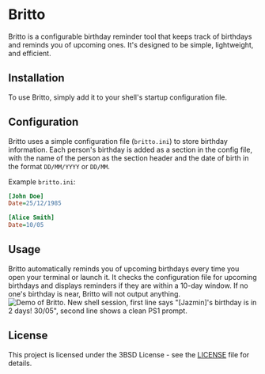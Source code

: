 # Britto

Britto is a configurable birthday reminder tool that keeps track of birthdays and reminds you of upcoming ones. It's designed to be simple, lightweight, and efficient.

## Installation

To use Britto, simply add it to your shell's startup configuration file.

## Configuration

Britto uses a simple configuration file (`britto.ini`) to store birthday information. Each person's birthday is added as a section in the config file, with the name of the person as the section header and the date of birth in the format `DD/MM/YYYY` or `DD/MM`.

Example `britto.ini`:

```ini
[John Doe]
Date=25/12/1985

[Alice Smith]
Date=10/05
```

## Usage
Britto automatically reminds you of upcoming birthdays every time you open your terminal or launch it. It checks the configuration file for upcoming birthdays and displays reminders if they are within a 10-day window. If no one's birthday is near, Britto will not output anything.
![Demo of Britto. New shell session, first line says "[Jazmin]'s birthday is in 2 days! 30/05", second line shows a clean PS1 prompt.](https://i.ibb.co/3vgTbC1/2024-05-28-023505-637x165-scrot.png)


## License

This project is licensed under the 3BSD License - see the [LICENSE](LICENSE) file for details.
